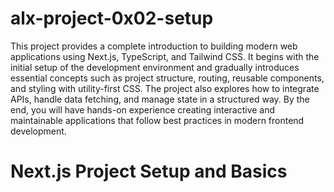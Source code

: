 



# alx-project-0x02-setup

This project provides a complete introduction to building modern web applications using Next.js, TypeScript, and Tailwind CSS. It begins with the initial setup of the development environment and gradually introduces essential concepts such as project structure, routing, reusable components, and styling with utility-first CSS. The project also explores how to integrate APIs, handle data fetching, and manage state in a structured way. By the end, you will have hands-on experience creating interactive and maintainable applications that follow best practices in modern frontend development.

# Next.js Project Setup and Basics
